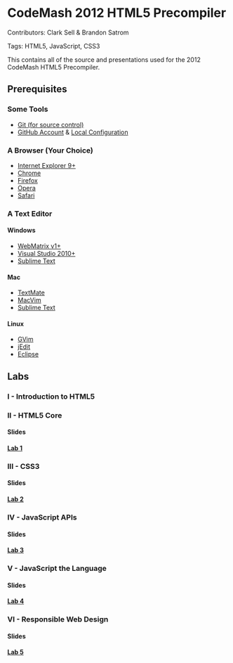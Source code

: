 # CodeMash 2012 HTML5 Precompiler
Contributors: Clark Sell & Brandon Satrom

Tags: HTML5, JavaScript, CSS3

This contains all of the source and presentations used for the 2012 CodeMash HTML5 Precompiler.

## Prerequisites

### Some Tools

* [Git (for source control)](http://git-scm.org)
* [GitHub Account](http://github.com) & [Local Configuration](http://help.github.com/)

### A Browser (Your Choice)

* [Internet Explorer 9+](http://www.beautyoftheweb.com/)
* [Chrome](https://www.google.com/chrome)
* [Firefox](http://www.mozilla.org/en-US/firefox/new/)
* [Opera](http://www.opera.com/)
* [Safari](http://www.apple.com/safari/download/)

### A Text Editor

#### Windows

* [WebMatrix v1+](http://www.webmatrix.com)
* [Visual Studio 2010+](http://www.microsoft.com/visualstudio/en-us/try?CR_CC=200060456)
* [Sublime Text](http://www.sublimetext.com/)

#### Mac

* [TextMate](http://macromates.com/)
* [MacVim](http://code.google.com/p/macvim/)
* [Sublime Text](http://www.sublimetext.com/)

#### Linux

* [GVim](http://www.vim.org/download.php)
* [jEdit](http://jedit.org/)
* [Eclipse](http://www.eclipse.org/)

## Labs

### I - Introduction to HTML5

### II - HTML5 Core

#### Slides
#### [Lab 1](https://github.com/csell5/HTML5-Compiler/tree/master/2-%20HTML5%20Core)

### III - CSS3

#### Slides
#### [Lab 2](https://github.com/csell5/HTML5-Compiler/tree/master/3-%20CSS3)

### IV - JavaScript APIs

#### Slides
#### [Lab 3](https://github.com/csell5/HTML5-Compiler/tree/master/4%20-%20JavaScript%20API)

### V - JavaScript the Language

#### Slides
#### [Lab 4](https://github.com/csell5/HTML5-Compiler/tree/master/5%20-%20JavaScript)

### VI - Responsible Web Design

#### Slides
#### [Lab 5](https://github.com/csell5/HTML5-Compiler/tree/master/6%20-%20Responsible%20Web%20Design)